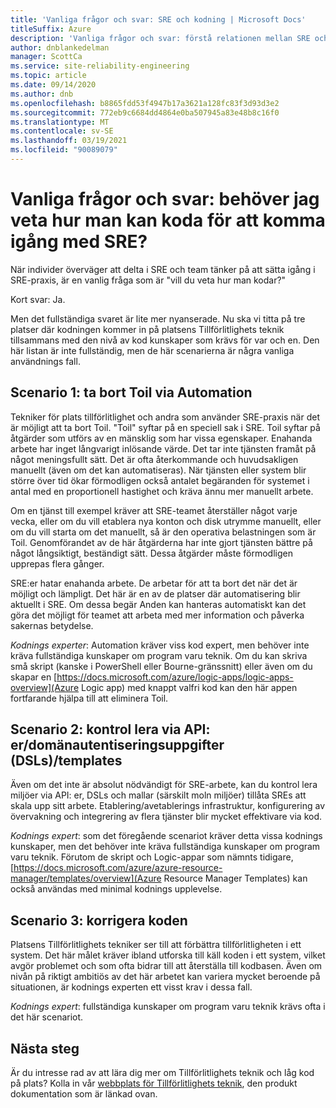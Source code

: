 ```yaml
---
title: 'Vanliga frågor och svar: SRE och kodning | Microsoft Docs'
titleSuffix: Azure
description: 'Vanliga frågor och svar: förstå relationen mellan SRE och kodning'
author: dnblankedelman
manager: ScottCa
ms.service: site-reliability-engineering
ms.topic: article
ms.date: 09/14/2020
ms.author: dnb
ms.openlocfilehash: b8865fdd53f4947b17a3621a128fc83f3d93d3e2
ms.sourcegitcommit: 772eb9c6684dd4864e0ba507945a83e48b8c16f0
ms.translationtype: MT
ms.contentlocale: sv-SE
ms.lasthandoff: 03/19/2021
ms.locfileid: "90089079"
---
```

# <a name="frequently-asked-questions-do-i-need-to-know-how-to-code-to-get-involved-with-sre"></a>Vanliga frågor och svar: behöver jag veta hur man kan koda för att komma igång med SRE?

När individer överväger att delta i SRE och team tänker på att sätta igång i SRE-praxis, är en vanlig fråga som är "vill du veta hur man kodar?"

Kort svar: Ja. 

Men det fullständiga svaret är lite mer nyanserade. Nu ska vi titta på tre platser där kodningen kommer in på platsens Tillförlitlighets teknik tillsammans med den nivå av kod kunskaper som krävs för var och en. Den här listan är inte fullständig, men de här scenarierna är några vanliga användnings fall.

## <a name="scenario-1-removing-toil-through-automation"></a>Scenario 1: ta bort Toil via Automation

Tekniker för plats tillförlitlighet och andra som använder SRE-praxis när det är möjligt att ta bort Toil. "Toil" syftar på en speciell sak i SRE. Toil syftar på åtgärder som utförs av en mänsklig som har vissa egenskaper. Enahanda arbete har inget långvarigt inlösande värde. Det tar inte tjänsten framåt på något meningsfullt sätt. Det är ofta återkommande och huvudsakligen manuellt (även om det kan automatiseras). När tjänsten eller system blir större över tid ökar förmodligen också antalet begäranden för systemet i antal med en proportionell hastighet och kräva ännu mer manuellt arbete.

Om en tjänst till exempel kräver att SRE-teamet återställer något varje vecka, eller om du vill etablera nya konton och disk utrymme manuellt, eller om du vill starta om det manuellt, så är den operativa belastningen som är Toil. Genomförandet av de här åtgärderna har inte gjort tjänsten bättre på något långsiktigt, beständigt sätt. Dessa åtgärder måste förmodligen upprepas flera gånger.

SRE:er hatar enahanda arbete. De arbetar för att ta bort det när det är möjligt och lämpligt. Det här är en av de platser där automatisering blir aktuellt i SRE. Om dessa begär Anden kan hanteras automatiskt kan det göra det möjligt för teamet att arbeta med mer information och påverka sakernas betydelse.

*Kodnings experter*: Automation kräver viss kod expert, men behöver inte kräva fullständiga kunskaper om program varu teknik. Om du kan skriva små skript (kanske i PowerShell eller Bourne-gränssnitt) eller även om du skapar en [https://docs.microsoft.com/azure/logic-apps/logic-apps-overview](Azure Logic app) med knappt valfri kod kan den här appen fortfarande hjälpa till att eliminera Toil.

## <a name="scenario-2-control-through-apisdomain-specific-languages-dslstemplates"></a>Scenario 2: kontrol lera via API: er/domänautentiseringsuppgifter (DSLs)/templates

Även om det inte är absolut nödvändigt för SRE-arbete, kan du kontrol lera miljöer via API: er, DSLs och mallar (särskilt moln miljöer) tillåta SREs att skala upp sitt arbete. Etablering/avetablerings infrastruktur, konfigurering av övervakning och integrering av flera tjänster blir mycket effektivare via kod.

*Kodnings expert*: som det föregående scenariot kräver detta vissa kodnings kunskaper, men det behöver inte kräva fullständiga kunskaper om program varu teknik. Förutom de skript och Logic-appar som nämnts tidigare, [https://docs.microsoft.com/azure/azure-resource-manager/templates/overview](Azure Resource Manager Templates) kan också användas med minimal kodnings upplevelse.

## <a name="scenario-3-fixing-the-code"></a>Scenario 3: korrigera koden

Platsens Tillförlitlighets tekniker ser till att förbättra tillförlitligheten i ett system. Det här målet kräver ibland utforska till käll koden i ett system, vilket avgör problemet och som ofta bidrar till att återställa till kodbasen. Även om nivån på riktigt ambitiös av det här arbetet kan variera mycket beroende på situationen, är kodnings experten ett visst krav i dessa fall.

*Kodnings expert*: fullständiga kunskaper om program varu teknik krävs ofta i det här scenariot.


## <a name="next-steps"></a>Nästa steg

Är du intresse rad av att lära dig mer om Tillförlitlighets teknik och låg kod på plats? Kolla in vår [webbplats för Tillförlitlighets teknik](../index.yml), den produkt dokumentation som är länkad ovan.
